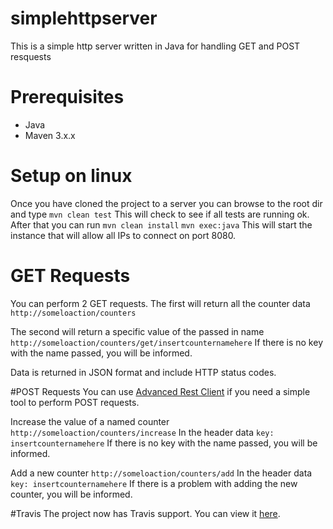 # simplehttpserver
This is a simple http server written in Java for handling GET and POST resquests

# Prerequisites
 + Java 
 + Maven 3.x.x

# Setup on linux
Once you have cloned the project to a server you can browse to the root dir and type
`mvn clean test`
This will check to see if all tests are running ok.
After that you can run
`mvn clean install`
`mvn exec:java`
This will start the instance that will allow all IPs to connect on port 8080.

# GET Requests
You can perform 2 GET requests. The first will return all the counter data
`http://someloaction/counters`

The second will return a specific value of the passed in name
`http://someloaction/counters/get/insertcounternamehere`
If there is no key with the name passed, you will be informed.

Data is returned in JSON format and include HTTP status codes.

#POST Requests
You can use [Advanced Rest Client](https://chrome.google.com/webstore/detail/advanced-rest-client/hgmloofddffdnphfgcellkdfbfbjeloo)
if you need a simple tool to perform POST requests.

Increase the value of a named counter
`http://someloaction/counters/increase`
In the header data
`key: insertcounternamehere`
If there is no key with the name passed, you will be informed.

Add a new counter
`http://someloaction/counters/add`
In the header data
`key: insertcounternamehere`
If there is a problem with adding the new counter, you will be informed.

#Travis
The project now has Travis support. You can view it [here](https://travis-ci.org/poixen/simplehttpserver).